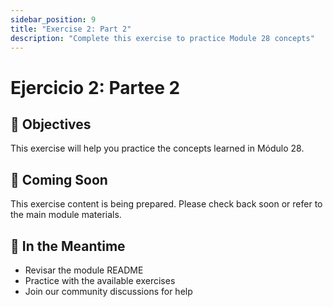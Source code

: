 ```yaml
---
sidebar_position: 9
title: "Exercise 2: Part 2"
description: "Complete this exercise to practice Module 28 concepts"
---
```


# Ejercicio 2: Partee 2

## 🎯 Objectives

This exercise will help you practice the concepts learned in Módulo 28.

## 📝 Coming Soon

This exercise content is being prepared. Please check back soon or refer to the main module materials.

## 🚀 In the Meantime

- Revisar the module README
- Practice with the available exercises
- Join our community discussions for help
